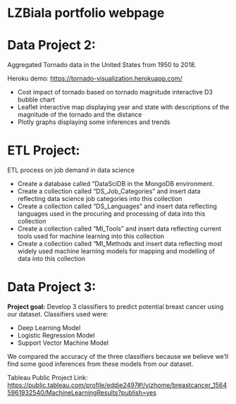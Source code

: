 # LZBiala portfolio webpage

# Data Project 2:
Aggregated Tornado data in the United States from 1950 to 2018.

Heroku demo: https://tornado-visualization.herokuapp.com/

* Cost impact of tornado based on tornado magnitude interactive D3 bubble chart
* Leaflet interactive map displaying year and state with descriptions of the magnitude of the tornado and the distance
* Plotly graphs displaying some inferences and trends
  
# ETL Project:
ETL process on job demand in data science

* Create a database called “DataSciDB in the MongoDB environment.
* Create a collection called “DS_Job_Categories” and insert data reflecting data science job categories into this collection
* Create a collection called “DS_Languages” and insert data reflecting languages used in the procuring and processing of data into this collection
* Create a collection called “Ml_Tools” and insert data reflecting current tools used for machine learning into this collection
* Create a collection called “Ml_Methods and insert data reflecting most widely used machine learning models for mapping and modelling of data into this collection

# Data Project 3:

<b>Project goal:</b> Develop 3 classifiers to predict potential breast cancer using our dataset. 
Classifiers used were: 
<br>
* Deep Learning Model <br>
* Logistic Regression Model <br>
* Support Vector Machine Model <br>

We compared the accuracy of the three classifiers because we believe we’ll find some good inferences from these models from our dataset.
<br>

Tableau Public Project Link: https://public.tableau.com/profile/eddie2497#!/vizhome/breastcancer_15645961932540/MachineLearningResults?publish=yes

